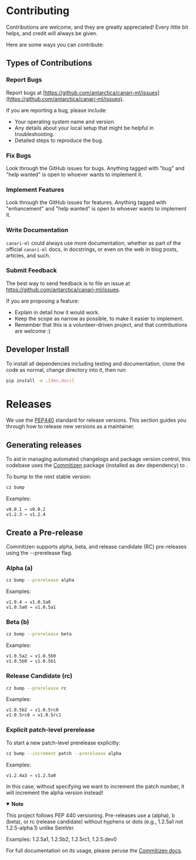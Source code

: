 <!--contributing-start-->

# Contributing

Contributions are welcome, and they are greatly appreciated! Every little bit
helps, and credit will always be given.

Here are some ways you can contribute:

## Types of Contributions

### Report Bugs

Report bugs at [https://github.com/antarctica/canari-ml/issues](https://github.com/antarctica/canari-ml/issues).

If you are reporting a bug, please include:

* Your operating system name and version.
* Any details about your local setup that might be helpful in troubleshooting.
* Detailed steps to reproduce the bug.

### Fix Bugs

Look through the GitHub issues for bugs. Anything tagged with "bug" and "help
wanted" is open to whoever wants to implement it.

### Implement Features

Look through the GitHub issues for features. Anything tagged with "enhancement"
and "help wanted" is open to whoever wants to implement it.

### Write Documentation

`canari-ml` could always use more documentation, whether as part of the
official `canari-ml` docs, in docstrings, or even on the web in blog posts,
articles, and such.

### Submit Feedback

The best way to send feedback is to file an issue at https://github.com/antarctica/canari-ml/issues.

If you are proposing a feature:

* Explain in detail how it would work.
* Keep the scope as narrow as possible, to make it easier to implement.
* Remember that this is a volunteer-driven project, and that contributions
  are welcome :)

## Developer Install

To install all dependencies including testing and documentation, clone the code as normal,
change directory into it, then run:

``` bash
pip install -e .[dev,docs]
```

<!--contributing-end-->

<!--releases-start-->

# Releases

We use the [PEP440](https://peps.python.org/pep-0440/) standard for release versions. This section guides you through how to release new versions as a maintainer.

## Generating releases

To aid in managing automated changelogs and package version control, this codebase uses the [Commitizen](https://commitizen-tools.github.io/commitizen/) package (installed as dev dependency) to .

To bump to the next stable version:

```bash
cz bump
```

Examples:

```
v0.0.1 → v0.0.2
v1.2.3 → v1.2.4
```

## Create a Pre-release

Commitizen supports alpha, beta, and release candidate (RC) pre-releases using the --prerelease flag.

### Alpha (a)

```bash
cz bump --prerelease alpha
```

Examples:

```
v1.0.4 → v1.0.5a0
v1.0.5a0 → v1.0.5a1
```

### Beta (b)

```bash
cz bump --prerelease beta
```

Examples:

```
v1.0.5a2 → v1.0.5b0
v1.0.5b0 → v1.0.5b1
```

### Release Candidate (rc)

```bash
cz bump --prerelease rc
```

Examples:

```
v1.0.5b2 → v1.0.5rc0
v1.0.5rc0 → v1.0.5rc1
```

### Explicit patch-level prerelease

To start a new patch-level prerelease explicitly:

```bash
cz bump --increment patch --prerelease alpha
```

Examples:

```
v1.2.4a3 → v1.2.5a0
```

In this case, without specifying we want to increment the patch number, it will increment the alpha version instead!

<div class="result">
  <details class="admonition note" open="true">
    <summary class="admonition-title"><strong>Note</strong></summary>
    <p>This project follows PEP 440 versioning. Pre-releases use a (alpha), b (beta), or rc (release candidate)
    without hyphens or dots (e.g., 1.2.5a1 not 1.2.5-alpha.1) unlike SemVer.</p>
    <p>Examples: 1.2.5a1, 1.2.5b2, 1.2.5rc1, 1.2.5.dev0</p>
  </details>
</div>

For full documentation on its usage, please peruse the [Commitizen docs](https://commitizen-tools.github.io/commitizen/commands/bump/).

<!--releases-end-->

